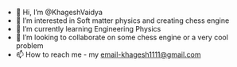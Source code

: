 - 👋 Hi, I’m @KhageshVaidya
- 👀 I’m interested in Soft matter physics and creating chess engine
- 🌱 I’m currently learning Engineering Physics
- 💞️ I’m looking to collaborate on some chess engine or a very cool problem 
- 📫 How to reach me - my email-khagesh1111@gmail.com


<!---
KhageshVaidya/KhageshVaidya is a ✨ special ✨ repository because its `README.md` (this file) appears on your GitHub profile.
You can click the Preview link to take a look at your changes.
--->
